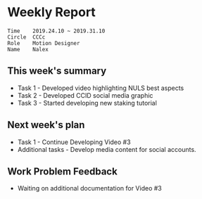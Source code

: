 # Weekly Report 
```
Time	2019.24.10 ~ 2019.31.10
Circle	CCCc
Role	Motion Designer
Name	Nalex
```
## This week's summary
- Task 1 - Developed video highlighting NULS best aspects
- Task 2 - Developed CCID social media graphic
- Task 3 - Started developing new staking tutorial

## Next week's plan

- Task 1 - Continue Developing Video #3
- Additional tasks - Develop media content for social accounts.

## Work Problem Feedback
- Waiting on additional documentation for Video #3

